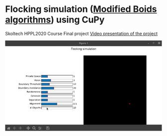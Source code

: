# Flocking simulation ([Modified Boids algorithms](https://en.wikipedia.org/wiki/Boids)) using CuPy
Skoltech HPPL2020 Course Final project
[Video presentation of the project](https://youtu.be/BW3XSfYKM88)

![](./demo.gif)
